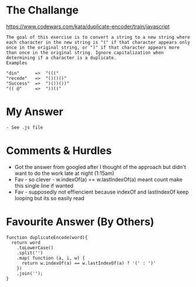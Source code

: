 # The Challange

https://www.codewars.com/kata/duplicate-encoder/train/javascript

```
The goal of this exercise is to convert a string to a new string where each character in the new string is "(" if that character appears only once in the original string, or ")" if that character appears more than once in the original string. Ignore capitalization when determining if a character is a duplicate.
Examples

"din"      =>  "((("
"recede"   =>  "()()()"
"Success"  =>  ")())())"
"(( @"     =>  "))(("
```

# My Answer

```
- See .js file
```

# Comments & Hurdles

- Got the answer from googled after I thought of the approach but didn't want to do the work late at night (1:15am)
- Fav - so clever - w.indexOf(a) == w.lastIndexOf(a) meant count make this single line if wanted
- Fav - supposedly not effiencient because indexOf and lastIndexOf keep looping but its so easily read

# Favourite Answer (By Others)

```
function duplicateEncode(word){
  return word
    .toLowerCase()
    .split('')
    .map( function (a, i, w) {
      return w.indexOf(a) == w.lastIndexOf(a) ? '(' : ')'
    })
    .join('');
}
```
